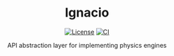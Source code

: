 <div align="center">

# Ignacio
[![License](https://img.shields.io/github/license/aecsocket/ignacio)](LICENSE)
[![CI](https://img.shields.io/github/actions/workflow/status/aecsocket/ignacio/build.yml)](https://github.com/aecsocket/ignacio/actions/workflows/build.yml)

API abstraction layer for implementing physics engines

</div>
